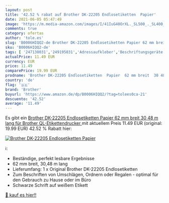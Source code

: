 ```yaml
---
layout: post
title: '42.52 % rabat auf Brother DK-22205 Endlosetiketten  Papier'
date: 2021-06-05 05:47:49
image: 'https://m.media-amazon.com/images/I/41IuG40OrXL._SL500_._SL400_.jpg'
comments: true
category: ofertas
author: 'tole.es'
slug: 'B0006HIQQ2-de Brother DK-22205 Endlosetiketten Papier 62 mm breit 30 48...'
sku: 'B0006HIQQ2-de'
tags: [ '247130031','249195031','Adressaufkleber','Beschriftungsgeräte','Bürobedarf','Bürobedarf & Schreibwaren','Büroelektronik','Büromaterial','Computer','Computer-Etiketten','Drucker','Drucker- & Kopierpapier','Endlospapier','Etiketten & Aufkleber','Etiketten, Register & Stempel','Papier','Papierprodukte','Produkte','Schriftbänder','Werkzeug&Co.','brother', ]
actualPrice: 11.49 EUR
currency: EUR
price: 11.49
comparePrice: 19.99 EUR
prodname: 'Brother DK-22205 Endlosetiketten  Papier  62 mm breit  30 48 m lang  für Brother QL-Etikettendrucker '
country: 'de'
flag: '🇩🇪'
brand: 'Brother'
buyurl: 'https://www.amazon.de/dp/B0006HIQQ2/?tag=tolees0ca-21'
descuento: '42.52'
average: '11.49'
---
```


Es gibt ein [Brother DK-22205 Endlosetiketten  Papier  62 mm breit  30 48 m lang  für Brother QL-Etikettendrucker ](https://www.amazon.de/dp/B0006HIQQ2/?tag=tolees0ca-21) mit aktuellem Preis 11.49 EUR (original: 19.99 EUR) 42.52 % Rabatt hier:

[![Brother DK-22205 Endlosetiketten  Papier](https://m.media-amazon.com/images/I/41IuG40OrXL._SL500_._SL400_.jpg)](https://www.amazon.de/dp/B0006HIQQ2/?tag=tolees0ca-21)

ℹ️:

- Beständige, perfekt lesbare Ergebnisse
- 62 mm breit, 30,48 m lang
- Lieferumfang: 1 x Original Brother DK-22205 Endlosetiketten
- Zum Beschriften von Umschlägen, Ordnern oder Regalen - optimal für den Gebrauch zu Hause oder im Büro
- Schwarze Schrift auf weißem Etikett

[🛒 kauf es hier!!](https://www.amazon.de/dp/B0006HIQQ2/?tag=tolees0ca-21)
